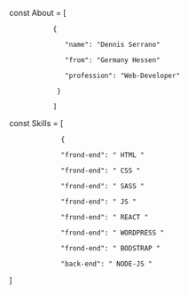 const About = [

               {
               
                  "name": "Dennis Serrano"
                  
                  "from": "Germany Hessen"
                  
                  "profession": "Web-Developer"
                  
                }
                
               ]

const Skills = [

                 {
                 
                 "frond-end": " HTML "
                 
                 "frond-end": " CSS "
                 
                 "frond-end": " SASS "
                 
                 "frond-end": " JS "
                 
                 "frond-end": " REACT "
                 
                 "frond-end": " WORDPRESS "
                 
                 "frond-end": " BODSTRAP "
                 
                 "back-end": " NODE-JS "
                 
]



<!-- Mark up
**DennSerrano/DennSerrano** is a ✨ _special_ ✨ repository because its `README.md` (this file) appears on your GitHub profile.

Here are some ideas to get you started:

- 🔭 I’m currently working on ...
- 🌱 I’m currently learning ...
- 👯 I’m looking to collaborate on ...
- 🤔 I’m looking for help with ...
- 💬 Ask me about ...
- 📫 How to reach me: ...
- 😄 Pronouns: ...
- ⚡ Fun fact: ...
-->
